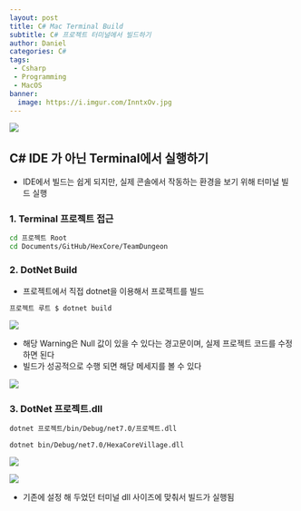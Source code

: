 ```yaml
---
layout: post
title: C# Mac Terminal Build
subtitle: C# 프로젝트 터미널에서 빌드하기 
author: Daniel
categories: C#
tags: 
 - Csharp
 - Programming
 - MacOS
banner:
  image: https://i.imgur.com/InntxOv.jpg
---
```

![](https://teamsparta.notion.site/image/https%3A%2F%2Fs3-us-west-2.amazonaws.com%2Fsecure.notion-static.com%2F573d499f-80ac-4e49-a243-d5079503ca40%2F3.png?table=block&id=d5e15def-1ac2-420f-9c62-49b36a9a637e&spaceId=83c75a39-3aba-4ba4-a792-7aefe4b07895&width=2000&userId=&cache=v2)

C# IDE 가 아닌 Terminal에서 실행하기
--

- IDE에서 빌드는 쉽게 되지만, 실제 콘솔에서 작동하는 환경을 보기 위해 터미널 빌드 실행

### 1. Terminal 프로젝트 접근

```sh
cd 프로젝트 Root 
cd Documents/GitHub/HexCore/TeamDungeon
```

### 2. DotNet Build

- 프로젝트에서 직접 dotnet을 이용해서 프로젝트를 빌드

```sh
프로젝트 루트 $ dotnet build
```

![](https://i.imgur.com/InntxOv.jpg)

- 해당 Warning은 Null 값이 있을 수 있다는 경고문이며, 실제 프로젝트 코드를 수정하면 된다
- 빌드가 성공적으로 수행 되면 해당 메세지를 볼 수 있다

![](https://i.imgur.com/yylWBIE.jpg)

### 3. DotNet 프로젝트.dll

```sh
dotnet 프로젝트/bin/Debug/net7.0/프로젝트.dll

dotnet bin/Debug/net7.0/HexaCoreVillage.dll
```

![](https://i.imgur.com/Wyyct76.jpg)

![](https://i.imgur.com/lns2MIm.jpg)

- 기존에 설정 해 두었던 터미널 dll 사이즈에 맞춰서 빌드가 실행됨
